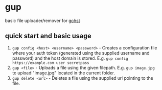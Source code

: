 # gup
basic file uploader/remover for [gohst](https://github.com/voidiz/gohst)

## quick start and basic usage
1. `gup config <host> <username> <password>` - Creates a configuration file where
your auth token (generated using the supplied username and password) and the 
host domain is stored. E.g. `gup config https://example.com user secretpass`
2. `gup <file>` - Uploads a file using the given filepath. E.g. `gup image.jpg` to
upload "image.jpg" located in the current folder.
3. `gup delete <url>` - Deletes a file using the supplied url pointing to the file.